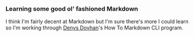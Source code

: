 ### Learning some good ol' fashioned Markdown

I think I'm fairly decent at Markdown but I'm sure there's more I could learn so I'm working through [Denys Dovhan](https://github.com/denysdovhan)'s How To Markdown CLI program.
